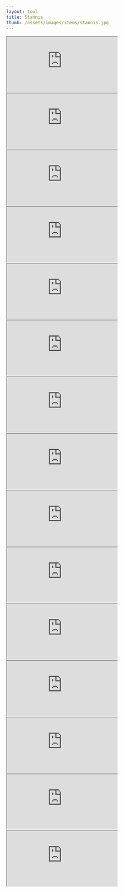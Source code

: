 ```yaml
---
layout: tool
title: Stannis
thumb: /assets/images/items/stannis.jpg
---
```


<iframe src="http://magic-items.herokuapp.com/item/embed/hk622bd"></iframe>
<iframe src="http://magic-items.herokuapp.com/item/embed/7w3hzfh"></iframe>
<iframe src="http://magic-items.herokuapp.com/item/embed/wi6z6mq"></iframe>
<iframe src="http://magic-items.herokuapp.com/item/embed/3tvnx2i"></iframe>
<iframe src="http://magic-items.herokuapp.com/item/embed/czjqcs5"></iframe>

<iframe src="http://magic-items.herokuapp.com/item/embed/garodl7"></iframe>
<iframe src="http://magic-items.herokuapp.com/item/embed/66vqsk6"></iframe>
<iframe src="http://magic-items.herokuapp.com/item/embed/peztozm"></iframe>
<iframe src="http://magic-items.herokuapp.com/item/embed/ibtbfdy"></iframe>
<iframe src="http://magic-items.herokuapp.com/item/embed/h6s2nq6"></iframe>

<iframe src="http://magic-items.herokuapp.com/item/embed/kg4qyfz"></iframe>
<iframe src="http://magic-items.herokuapp.com/item/embed/lcbsavt"></iframe>
<iframe src="http://magic-items.herokuapp.com/item/embed/t7dqdo6"></iframe>
<iframe src="http://magic-items.herokuapp.com/item/embed/etybwsi"></iframe>
<iframe src="http://magic-items.herokuapp.com/item/embed/3m6q3td"></iframe>

